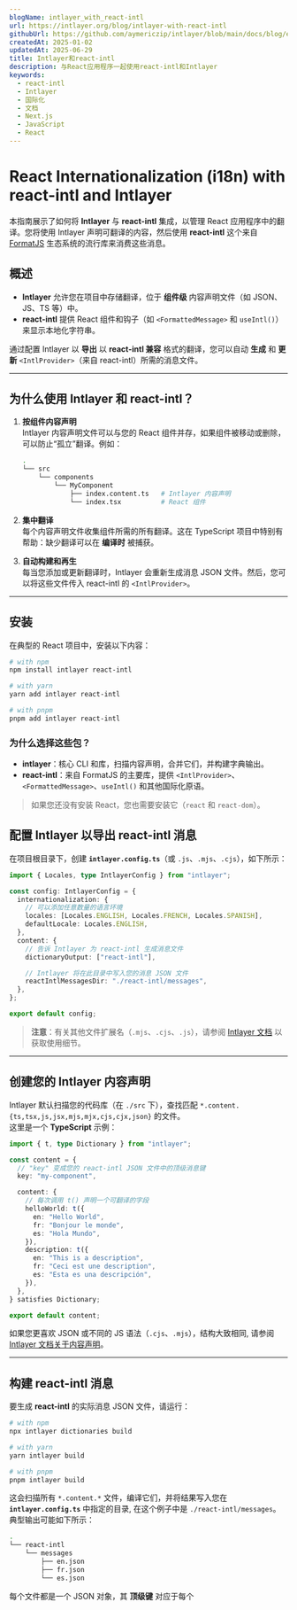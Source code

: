 ```yaml
---
blogName: intlayer_with_react-intl
url: https://intlayer.org/blog/intlayer-with-react-intl
githubUrl: https://github.com/aymericzip/intlayer/blob/main/docs/blog/en/intlayer_with_react-intl.md
createdAt: 2025-01-02
updatedAt: 2025-06-29
title: Intlayer和react-intl
description: 与React应用程序一起使用react-intl和Intlayer
keywords:
  - react-intl
  - Intlayer
  - 国际化
  - 文档
  - Next.js
  - JavaScript
  - React
---
```


# React Internationalization (i18n) with **react-intl** and Intlayer

本指南展示了如何将 **Intlayer** 与 **react-intl** 集成，以管理 React 应用程序中的翻译。您将使用 Intlayer 声明可翻译的内容，然后使用 **react-intl** 这个来自 [FormatJS](https://formatjs.io/docs/react-intl) 生态系统的流行库来消费这些消息。

## 概述

- **Intlayer** 允许您在项目中存储翻译，位于 **组件级** 内容声明文件（如 JSON、JS、TS 等）中。
- **react-intl** 提供 React 组件和钩子（如 `<FormattedMessage>` 和 `useIntl()`）来显示本地化字符串。

通过配置 Intlayer 以 **导出** 以 **react-intl 兼容** 格式的翻译，您可以自动 **生成** 和 **更新** `<IntlProvider>`（来自 react-intl）所需的消息文件。

---

## 为什么使用 Intlayer 和 react-intl？

1. **按组件内容声明**  
   Intlayer 内容声明文件可以与您的 React 组件并存，如果组件被移动或删除，可以防止“孤立”翻译。例如：

   ```bash
   .
   └── src
       └── components
           └── MyComponent
               ├── index.content.ts   # Intlayer 内容声明
               └── index.tsx          # React 组件
   ```

2. **集中翻译**  
   每个内容声明文件收集组件所需的所有翻译。这在 TypeScript 项目中特别有帮助：缺少翻译可以在 **编译时** 被捕获。

3. **自动构建和再生**  
   每当您添加或更新翻译时，Intlayer 会重新生成消息 JSON 文件。然后，您可以将这些文件传入 react-intl 的 `<IntlProvider>`。

---

## 安装

在典型的 React 项目中，安装以下内容：

```bash
# with npm
npm install intlayer react-intl

# with yarn
yarn add intlayer react-intl

# with pnpm
pnpm add intlayer react-intl
```

### 为什么选择这些包？

- **intlayer**：核心 CLI 和库，扫描内容声明，合并它们，并构建字典输出。
- **react-intl**：来自 FormatJS 的主要库，提供 `<IntlProvider>`、`<FormattedMessage>`、`useIntl()` 和其他国际化原语。

> 如果您还没有安装 React，您也需要安装它（`react` 和 `react-dom`）。

## 配置 Intlayer 以导出 react-intl 消息

在项目根目录下，创建 **`intlayer.config.ts`**（或 `.js`、`.mjs`、`.cjs`），如下所示：

```typescript title="intlayer.config.ts"
import { Locales, type IntlayerConfig } from "intlayer";

const config: IntlayerConfig = {
  internationalization: {
    // 可以添加任意数量的语言环境
    locales: [Locales.ENGLISH, Locales.FRENCH, Locales.SPANISH],
    defaultLocale: Locales.ENGLISH,
  },
  content: {
    // 告诉 Intlayer 为 react-intl 生成消息文件
    dictionaryOutput: ["react-intl"],

    // Intlayer 将在此目录中写入您的消息 JSON 文件
    reactIntlMessagesDir: "./react-intl/messages",
  },
};

export default config;
```

> **注意**：有关其他文件扩展名（`.mjs`、`.cjs`、`.js`），请参阅 [Intlayer 文档](https://intlayer.org/en/doc/concept/configuration) 以获取使用细节。

---

## 创建您的 Intlayer 内容声明

Intlayer 默认扫描您的代码库（在 `./src` 下），查找匹配 `*.content.{ts,tsx,js,jsx,mjs,mjx,cjs,cjx,json}` 的文件。  
这里是一个 **TypeScript** 示例：

```typescript title="src/components/MyComponent/index.content.ts"
import { t, type Dictionary } from "intlayer";

const content = {
  // "key" 变成您的 react-intl JSON 文件中的顶级消息键
  key: "my-component",

  content: {
    // 每次调用 t() 声明一个可翻译的字段
    helloWorld: t({
      en: "Hello World",
      fr: "Bonjour le monde",
      es: "Hola Mundo",
    }),
    description: t({
      en: "This is a description",
      fr: "Ceci est une description",
      es: "Esta es una descripción",
    }),
  },
} satisfies Dictionary;

export default content;
```

如果您更喜欢 JSON 或不同的 JS 语法（`.cjs`、`.mjs`），结构大致相同, 请参阅 [Intlayer 文档关于内容声明](https://intlayer.org/en/doc/concept/content)。

---

## 构建 react-intl 消息

要生成 **react-intl** 的实际消息 JSON 文件，请运行：

```bash
# with npm
npx intlayer dictionaries build

# with yarn
yarn intlayer build

# with pnpm
pnpm intlayer build
```

这会扫描所有 `*.content.*` 文件，编译它们，并将结果写入您在 **`intlayer.config.ts`** 中指定的目录, 在这个例子中是 `./react-intl/messages`。  
典型输出可能如下所示：

```bash
.
└── react-intl
    └── messages
        ├── en.json
        ├── fr.json
        └── es.json
```

每个文件都是一个 JSON 对象，其 **顶级键** 对应于每个
